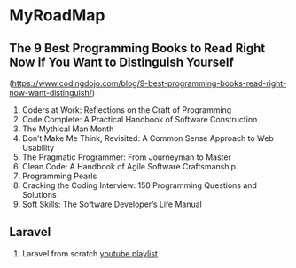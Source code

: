 # MyRoadMap

## The 9 Best Programming Books to Read Right Now if You Want to Distinguish Yourself
(https://www.codingdojo.com/blog/9-best-programming-books-read-right-now-want-distinguish/)
1. Coders at Work: Reflections on the Craft of Programming
2. Code Complete: A Practical Handbook of Software Construction
3. The Mythical Man Month
4. Don’t Make Me Think, Revisited: A Common Sense Approach to Web Usability
5. The Pragmatic Programmer: From Journeyman to Master
6. Clean Code: A Handbook of Agile Software Craftsmanship
7. Programming Pearls
8. Cracking the Coding Interview: 150 Programming Questions and Solutions
9. Soft Skills: The Software Developer’s Life Manual

## Laravel
1. Laravel from scratch 
[youtube playlist](https://www.youtube.com/watch?v=EU7PRmCpx-0&list=PLillGF-RfqbYhQsN5WMXy6VsDMKGadrJ-)
 
